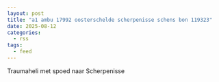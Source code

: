 ```yaml
---
layout: post
title: "a1 ambu 17992 oosterschelde scherpenisse schens bon 119323"
date: 2025-08-12
categories: 
  - rss
tags: 
  - feed
---
```


Traumaheli met spoed naar Scherpenisse
